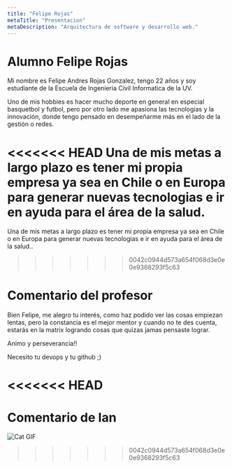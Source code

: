 ```yaml
---
title: "Felipe Rojas"
metaTitle: "Presentacion"
metaDescription: "Arquitectura de software y desarrollo web."
---
```


# Alumno Felipe Rojas

Mi nombre es Felipe Andres Rojas Gonzalez, tengo 22 años y soy estudiante de la Escuela de Ingenieria Civil Informatica de la UV.

Uno de mis hobbies es hacer mucho deporte en general en especial basquetbol y futbol, pero por otro lado me apasiona las tecnologias y la innovación, donde tengo pensado en desempeñarme más en el lado de la gestión o redes.

<<<<<<< HEAD
Una de mis metas a largo plazo es tener mi propia empresa ya sea en Chile o en Europa para generar nuevas tecnologias e ir en ayuda para el área de la salud.
=======
Una de mis metas a largo plazo es tener mi propia empresa ya sea en Chile o en Europa para generar nuevas tecnologias e ir en ayuda para el área de la salud..
>>>>>>> 0042c0944d573a654f068d3e0e0e9368293f5c63

# Comentario del profesor
Bien Felipe, me alegro tu interés, como haz podido ver las cosas empiezan lentas, pero la constancia es el mejor mentor y cuando no te des cuenta, estarás en la matrix logrando cosas que quizas jamas pensaste lograr.

Animo y perseverancia!!

Necesito tu devops y tu github ;)

<<<<<<< HEAD
=======
# Comentario de Ian

![Cat GIF](https://media1.tenor.com/images/74c41c98783554836885431c5f3e2826/tenor.gif?itemid=7396707 "Mi reacción")
>>>>>>> 0042c0944d573a654f068d3e0e0e9368293f5c63


